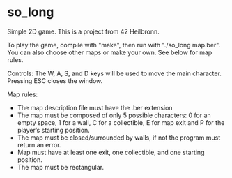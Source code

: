# so_long
Simple 2D game.
This is a project from 42 Heilbronn.

To play the game, compile with "make", then run with "./so_long map.ber". You can also choose other maps or make your own. See below for map rules.

Controls:
The W, A, S, and D keys will be used to move the main character.
Pressing ESC closes the window.

Map rules:
- The map description file must have the .ber extension
- The map must be composed of only 5 possible characters: 0 for an empty
space, 1 for a wall, C for a collectible, E for map exit and P for the player’s
starting position.
- The map must be closed/surrounded by walls, if not the program must return an error.
- Map must have at least one exit, one collectible, and one starting position.
- The map must be rectangular.
